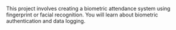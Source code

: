 This project involves creating a biometric attendance system using fingerprint or facial recognition.
 You will learn about biometric authentication and data logging.



